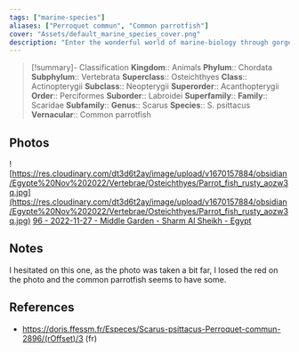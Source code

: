 ```yaml
---
tags: ["marine-species"]
aliases: ["Perroquet commun", "Common parrotfish"]
cover: "Assets/default_marine_species_cover.png"
description: "Enter the wonderful world of marine-biology through gorgeous underwater pictures of marine animals. Scaridae is the family of parrot-fish."
---
```

> [!summary]- Classification
**Kingdom**:: Animals
**Phylum**:: Chordata
**Subphylum**:: Vertebrata
**Superclass**:: Osteichthyes
**Class**:: Actinopterygii
**Subclass**:: Neopterygii 
**Superorder**:: Acanthopterygii
**Order**:: Perciformes
**Suborder**:: Labroidei
**Superfamily**::
**Family**:: Scaridae
**Subfamily**::
**Genus**:: Scarus
**Species**:: S. psittacus
**Vernacular**:: Common parrotfish

## Photos
![https://res.cloudinary.com/dt3d6t2ay/image/upload/v1670157884/obsidian/Egypte%20Nov%202022/Vertebrae/Osteichthyes/Parrot_fish_rusty_aozw3q.jpg](https://res.cloudinary.com/dt3d6t2ay/image/upload/v1670157884/obsidian/Egypte%20Nov%202022/Vertebrae/Osteichthyes/Parrot_fish_rusty_aozw3q.jpg)
[96 - 2022-11-27 - Middle Garden - Sharm Al Sheikh - Egypt](96%20-%202022-11-27%20-%20Middle%20Garden%20-%20Sharm%20Al%20Sheikh%20-%20Egypt.md)

## Notes
I hesitated on this one, as the photo was taken a bit far, I losed the red on the photo and the common parrotfish seems to have some. 

## References
- https://doris.ffessm.fr/Especes/Scarus-psittacus-Perroquet-commun-2896/(rOffset)/3 (fr)